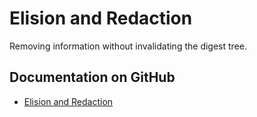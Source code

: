 # Elision and Redaction

Removing information without invalidating the digest tree.

## Documentation on GitHub

- [Elision and Redaction](https://github.com/BlockchainCommons/Gordian/blob/master/Envelope/Elision.md)
